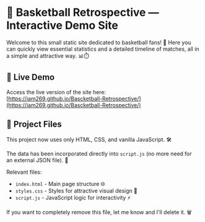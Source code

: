 # 🏀 Basketball Retrospective — Interactive Demo Site

Welcome to this small static site dedicated to basketball fans! 🎉 Here you can quickly view essential statistics and a detailed timeline of matches, all in a simple and attractive way. 📊⏱️

## 🚀 Live Demo
Access the live version of the site here: [https://iam269.github.io/Bascketball-Retrospective/](https://iam269.github.io/Bascketball-Retrospective/)

## 📁 Project Files
This project now uses only HTML, CSS, and vanilla JavaScript. 🛠️

The data has been incorporated directly into `script.js` (no more need for an external JSON file). 💾

Relevant files:
- `index.html` - Main page structure 🌐
- `styles.css` - Styles for attractive visual design 🎨
- `script.js` - JavaScript logic for interactivity ⚡

If you want to completely remove this file, let me know and I'll delete it. 🗑️
